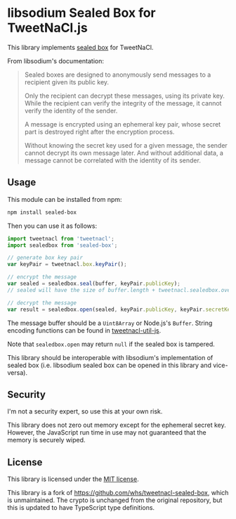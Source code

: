 # libsodium Sealed Box for TweetNaCl.js

This library implements [sealed box](https://download.libsodium.org/doc/public-key_cryptography/sealed_boxes.html) for TweetNaCl.

From libsodium's documentation:

> Sealed boxes are designed to anonymously send messages to a recipient given its public key.
>
> Only the recipient can decrypt these messages, using its private key. While the recipient can verify the integrity of the message, it cannot verify the identity of the sender.
>
> A message is encrypted using an ephemeral key pair, whose secret part is destroyed right after the encryption process.
>
> Without knowing the secret key used for a given message, the sender cannot decrypt its own message later. And without additional data, a message cannot be correlated with the identity of its sender.

## Usage

This module can be installed from npm:

```sh
npm install sealed-box
```

Then you can use it as follows:

```js
import tweetnacl from 'tweetnacl';
import sealedbox from 'sealed-box';

// generate box key pair
var keyPair = tweetnacl.box.keyPair();

// encrypt the message
var sealed = sealedbox.seal(buffer, keyPair.publicKey);
// sealed will have the size of buffer.length + tweetnacl.sealedbox.overheadLength

// decrypt the message
var result = sealedbox.open(sealed, keyPair.publicKey, keyPair.secretKey);
```

The message buffer should be a `Uint8Array` or Node.js's `Buffer`. String encoding functions can be found in [tweetnacl-util-js](https://github.com/dchest/tweetnacl-util-js).

Note that `sealedbox.open` may return `null` if the sealed box is tampered.

This library should be interoperable with libsodium's implementation of sealed box (i.e. libsodium sealed box can be opened in this library and vice-versa).

## Security

I'm not a security expert, so use this at your own risk.

This library does not zero out memory except for the ephemeral secret key. However, the JavaScript run time in use may not guaranteed that the memory is securely wiped.

## License

This library is licensed under the [MIT license](LICENSE.txt).

This library is a fork of https://github.com/whs/tweetnacl-sealed-box, which is unmaintained. The crypto is unchanged from the original repository, but this is updated to have TypeScript type definitions.
